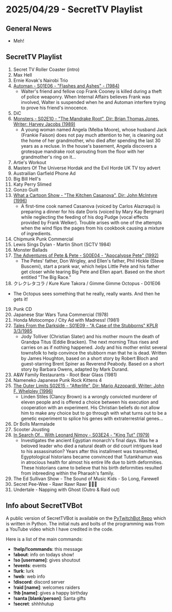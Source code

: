 # 2025/04/29 - SecretTV Playlist

## General News

- Meh!

## SecretTV Playlist

1. Secret TV Roller Coaster (intro)
2. Max Hell
3. Ernie Kovak's Nairobi Trio
4. [Automan - S01E06 - "Flashes and Ashes" - (1984)](https://en.wikipedia.org/wiki/Automan#Episodes)
   - Walter's friend and fellow cop Frank Cooney is killed during a theft of police weaponry. When Internal Affairs believes Frank was involved, Walter is suspended when he and Automan interfere trying to prove his friend's innocence.
5. DiC
6. [Monsters - S02E10 - "The Mandrake Root", Dir: Brian Thomas Jones, Writer: Harvey Jacobs (1989)](https://en.wikipedia.org/wiki/List_of_Monsters_episodes#Season_2_(1989%E2%80%9390))
   - A young woman named Angela (Melba Moore), whose husband Jack (Frankie Faison) does not pay much attention to her, is cleaning out the home of her grandmother, who died after spending the last 30 years as a recluse. In the house's basement, Angela discovers a grotesque mandrake root sprouting from the floor with her grandmother's ring on it...
7. Artie's Workout
8. Masters Of The Universe Hordak and the Evil Horde UK TV toy advert
9. Austrailian Garfield Phone Ad
10. Big Bill Hell's
11. Katy Perry Slimed
12. Gonzo Guilt
13. [What a Cartoon Show - "The Kitchen Casanova", Dir: John McIntyre (1996)](https://en.wikipedia.org/wiki/What_a_Cartoon!)
    - A first-time cook named Casanova (voiced by Carlos Alazraqui) is preparing a dinner for his date Doris (voiced by Mary Kay Bergman) while neglecting the feeding of his dog Pudge (vocal effects provided by Frank Welker). Trouble arises with one of the attempts when the wind flips the pages from his cookbook causing a mixture of ingredients.
14. Chipmunk Punk Commercial
15. Lewis Sings Dylan - Martin Short (SCTV 1984)
16. Monster Ballads
17. [The Adventures of Pete & Pete - S00E04 - "Apocalypse Pete" (1992)](https://en.wikipedia.org/wiki/List_of_The_Adventures_of_Pete_%26_Pete_episodes#Specials_(1991%E2%80%9393))
    - The Petes' father, Don Wrigley, and Ellen's father, Phil Hickle (Steve Buscemi), start a prank war, which helps Little Pete and his father get closer while tearing Big Pete and Ellen apart. Based on the short entitled "The Big Race."
18. クレクレタコラ / Kure Kure Takora / Gimme Gimme Octopus - D01E06
   - The Octopus sees something that he really, really wants.  And then he gets it!
19. Punk CD
20. Japanese Star Wars Tuna Commercial (1978)
21. Honda Motocompo / City Ad with Madness! (1981)
22. [Tales From the Darkside - S01E09 - "A Case of the Stubborns" KPLR 3/3/1985](https://en.wikipedia.org/wiki/List_of_Tales_from_the_Darkside_episodes#Season_1_(1984%E2%80%931985))
    - Jody Tolliver (Christian Slater) and his mother mourn the death of Grandpa Titus (Eddie Bracken). The next morning Titus rises and carries on as if nothing happened. Jody and his mother enlist several townsfolk to help convince the stubborn man that he is dead.  Written by James Houghton, based on a short story by Robert Bloch and guest-starring Brent Spiner as Reverend Peabody.
Based on a short story by Barbara Owens, adapted by Mark Durand.
23. A&W Family Restaurants - Root Bear Glass (1981)
24. Nameneko Japanese Punk Rock Kittens 4
25. [The Outer Limits S02E15 - "Afterlife", Dir: Mario Azzopardi, Writer: John F. Whelpley (1996)](https://en.wikipedia.org/wiki/List_of_The_Outer_Limits_(1995_TV_series)_episodes#Season_2_(1996))
    - Linden Stiles (Clancy Brown) is a wrongly convicted murderer of eleven people and is offered a choice between his execution and cooperation with an experiment. His Christian beliefs do not allow him to make any choice but to go through with what turns out to be a genetic experiment to splice his genes with extraterrestrial genes...
26. Dr Bolls Marmalade
27. Scooter Jousting
28. [In Search Of... With Leonard Nimoy - S03E24 - "King Tut" (1979)](https://en.wikipedia.org/wiki/In_Search_of..._(TV_series)#Season_3_(1978%E2%80%931979))
    - Investigates the ancient Egyptian monarch's final days. Was he a beloved leader who died a natural death or did court intrigues lead to his assassination?  Years after this installment was transmitted, Egyptological historians became convinced that Tutankhamun was in atrocious health for almost his entire life due to birth deformities. These historians came to believe that his birth deformities resulted from inbreeding within the Pharaoh's family.
29. The Ed Sullivan Show - The Sound of Music Kids - So Long, Farewell
30. Secret Pee-Wee - Rawr Rawr Rawr 🐊🐊🐊
31. Undertale - Napping with Ghost (Outro & Raid out)



## Info about SecretTVBot

A public version of SecretTVBot is available on the [PyTwitchBot Repo](https://github.com/awbored/PyTwitchBot) which is written in Python.  The initial nuts and bolts of the programming was from a YouTube video which I have credited in the code.

Here is a list of the main commands:
- **!help/!commands**: this message
- **!about**: info on todays show!
- **!so [username]**: gives shoutout
- **!events**: events
- **!lurk**: lurk
- **!web**: web info
- **!discord**: discord server
- **!raid [name]**: welcomes raiders
- **!hb [name]**: gives a happy birthday
- **!santa [blank/person]**: Santa gifts
- **!secret**: shhhhutup
